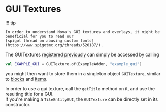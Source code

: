 # GUI Textures

!!! tip
    
    In order to understand Nova's GUI textures and overlays, it might be beneficial for you to read our
    [spigot thread on abusing custom fonts](https://www.spigotmc.org/threads/520187/).

The GUITextures [registered previously](asset-packs/creating-guis.md) can simply be accessed by calling  
```kotlin
val EXAMPLE_GUI = GUITexture.of(ExampleAddon, "example_gui")
```
you might then want to store them in a singleton object `GUITexture`, similar to [blocks](blocks/registering-materials.md)
and [items](items/registering-materials.md).  

In order to use a gui texture, call the `getTitle` method on it, and use the resulting title for a GUI.  
If you're making a `TileEntityGUI`, the `GUITexture` can be directly set in its constructor.